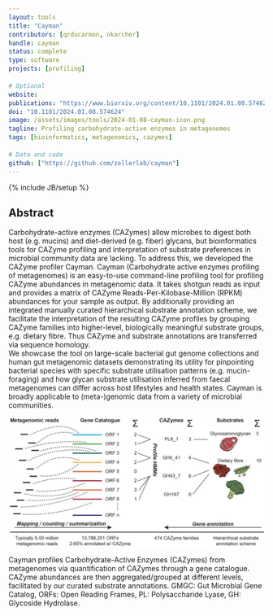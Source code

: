 ```yaml
---
layout: tools
title: "Cayman"
contributors: [qrducarmon, nkarcher]
handle: cayman
status: complete
type: software
projects: [profiling]

# Optional
website:
publications: "https://www.biorxiv.org/content/10.1101/2024.01.08.574624v1"
doi: "10.1101/2024.01.08.574624"
image: /assets/images/tools/2024-01-08-cayman-icon.png
tagline: Profiling carbohydrate-active enzymes in metagenomes
tags: [bioinformatics, metagenomics, cazymes]

# Data and code
github: ["https://github.com/zellerlab/cayman"]
---
```

{% include JB/setup %}

## Abstract
Carbohydrate-active enzymes (CAZymes) allow microbes to  digest both host (e.g. mucins) and diet-derived (e.g. fiber) glycans, but bioinformatics tools for CAZyme profiling and interpretation of substrate preferences in microbial community data are lacking. To address this, we developed the CAZyme profiler Cayman. Cayman (Carbohydrate active enzymes profiling of metagenomes) is an easy-to-use command-line profiling tool for profiling CAZyme abundances in metagenomic data. It takes shotgun reads as input and provides a matrix of CAZyme Reads-Per-Kilobase-Million (RPKM) abundances for your sample as output. 
By additionally providing an integrated manually curated hierarchical substrate annotation scheme, we facilitate the interpretation of the resulting CAZyme profiles by grouping CAZyme families into higher-level, biologically meaningful substrate groups, e.g. dietary fibre. Thus CAZyme and substrate annotations are transferred via sequence homology.  
We showcase the tool on large-scale bacterial gut genome collections and human gut metagenomic datasets demonstrating its utility for pinpointing bacterial species with specific substrate utilisation patterns (e.g. mucin-foraging) and how glycan substrate utilisation inferred from faecal metagenomes can differ across host lifestyles and health states. Cayman is broadly applicable to (meta-)genomic data from a variety of microbial communities.  

![Cayman overview](/assets/images/tools/2024-01-08-cayman-overview.jpg)

Cayman profiles Carbohydrate-Active Enzymes (CAZymes) from metagenomes via quantification of CAZymes through a gene catalogue. CAZyme abundances are then aggregated/grouped at different levels, facilitated by our curated substrate annotations. GMGC: Gut Microbial Gene Catalog, ORFs: Open Reading Frames, PL: Polysaccharide Lyase, GH: Glycoside Hydrolase.

